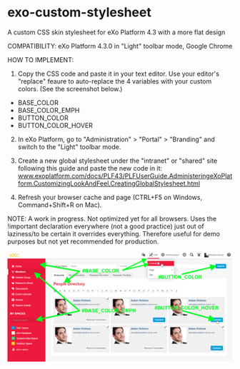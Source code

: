 # exo-custom-stylesheet
A custom CSS skin stylesheet for eXo Platform 4.3 with a more flat design

COMPATIBILITY: eXo Platform 4.3.0 in "Light" toolbar mode, Google Chrome

HOW TO IMPLEMENT:

1) Copy the CSS code and paste it in your text editor. Use your editor's "replace" feaure to auto-replace the 4 variables with your custom colors. (See the screenshot below.)
* BASE_COLOR
* BASE_COLOR_EMPH
* BUTTON_COLOR
* BUTTON_COLOR_HOVER

2) In eXo Platform, go to "Administration" > "Portal" > "Branding" and switch to the "Light" toolbar mode.

3) Create a new global stylesheet under the "intranet" or "shared" site following this guide and paste the new code in it: www.exoplatform.com/docs/PLF43/PLFUserGuide.AdministeringeXoPlatform.CustomizingLookAndFeel.CreatingGlobalStylesheet.html

4) Refresh your browser cache and page (CTRL+F5 on Windows, Command+Shift+R on Mac).

NOTE: A work in progress. Not optimized yet for all browsers. Uses the !important declaration everywhere (not a good practice) just out of laziness/to be certain it overrides everything. Therefore useful for demo purposes but not yet recommended for production. 

![Alt text](https://github.com/marwenmema/exo-custom-stylesheet/blob/master/variables_screenshot.png "Variables")
